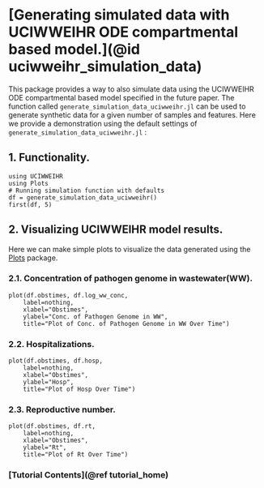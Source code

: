 # [Generating simulated data with UCIWWEIHR ODE compartmental based model.](@id uciwweihr_simulation_data)

This package provides a way to also simulate data using the UCIWWEIHR ODE compartmental based model specified in the future paper.  The function called `generate_simulation_data_uciwweihr.jl` can be used to generate synthetic data for a given number of samples and features.  Here we provide a demonstration using the default settings of `generate_simulation_data_uciwweihr.jl` :

## 1. Functionality.

``` @example tutorial
using UCIWWEIHR
using Plots
# Running simulation function with defaults
df = generate_simulation_data_uciwweihr()
first(df, 5)
```

## 2. Visualizing UCIWWEIHR model results.

Here we can make simple plots to visualize the data generated using the [Plots](https://docs.juliaplots.org/stable/)  package.

### 2.1. Concentration of pathogen genome in wastewater(WW).
```@example tutorial
plot(df.obstimes, df.log_ww_conc,
    label=nothing,
    xlabel="Obstimes", 
    ylabel="Conc. of Pathogen Genome in WW", 
    title="Plot of Conc. of Pathogen Genome in WW Over Time")
```

### 2.2. Hospitalizations.
```@example tutorial
plot(df.obstimes, df.hosp, 
    label=nothing,
    xlabel="Obstimes", 
    ylabel="Hosp", 
    title="Plot of Hosp Over Time")
```

### 2.3. Reproductive number.
```@example tutorial
plot(df.obstimes, df.rt, 
    label=nothing,
    xlabel="Obstimes", 
    ylabel="Rt", 
    title="Plot of Rt Over Time")
```


### [Tutorial Contents](@ref tutorial_home)